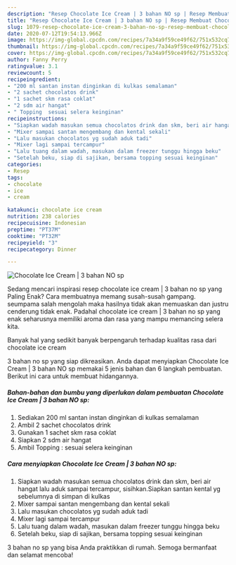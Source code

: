 ```yaml
---
description: "Resep Chocolate Ice Cream | 3 bahan NO sp | Resep Membuat Chocolate Ice Cream | 3 bahan NO sp Yang Lezat Sekali"
title: "Resep Chocolate Ice Cream | 3 bahan NO sp | Resep Membuat Chocolate Ice Cream | 3 bahan NO sp Yang Lezat Sekali"
slug: 1079-resep-chocolate-ice-cream-3-bahan-no-sp-resep-membuat-chocolate-ice-cream-3-bahan-no-sp-yang-lezat-sekali
date: 2020-07-12T19:54:13.966Z
image: https://img-global.cpcdn.com/recipes/7a34a9f59ce49f62/751x532cq70/chocolate-ice-cream-3-bahan-no-sp-foto-resep-utama.jpg
thumbnail: https://img-global.cpcdn.com/recipes/7a34a9f59ce49f62/751x532cq70/chocolate-ice-cream-3-bahan-no-sp-foto-resep-utama.jpg
cover: https://img-global.cpcdn.com/recipes/7a34a9f59ce49f62/751x532cq70/chocolate-ice-cream-3-bahan-no-sp-foto-resep-utama.jpg
author: Fanny Perry
ratingvalue: 3.1
reviewcount: 5
recipeingredient:
- "200 ml santan instan dinginkan di kulkas semalaman"
- "2 sachet chocolatos drink"
- "1 sachet skm rasa coklat"
- "2 sdm air hangat"
- " Topping  sesuai selera keinginan"
recipeinstructions:
- "Siapkan wadah masukan semua chocolatos drink dan skm, beri air hangat lalu aduk sampai tercampur, sisihkan.Siapkan santan kental yg sebelumnya di simpan di kulkas"
- "Mixer sampai santan mengembang dan kental sekali"
- "Lalu masukan chocolatos yg sudah aduk tadi"
- "Mixer lagi sampai tercampur"
- "Lalu tuang dalam wadah, masukan dalam freezer tunggu hingga beku"
- "Setelah beku, siap di sajikan, bersama topping sesuai keinginan"
categories:
- Resep
tags:
- chocolate
- ice
- cream

katakunci: chocolate ice cream 
nutrition: 238 calories
recipecuisine: Indonesian
preptime: "PT37M"
cooktime: "PT32M"
recipeyield: "3"
recipecategory: Dinner

---
```



![Chocolate Ice Cream | 3 bahan NO sp](https://img-global.cpcdn.com/recipes/7a34a9f59ce49f62/751x532cq70/chocolate-ice-cream-3-bahan-no-sp-foto-resep-utama.jpg)

Sedang mencari inspirasi resep chocolate ice cream | 3 bahan no sp yang Paling Enak? Cara membuatnya memang susah-susah gampang. seumpama salah mengolah maka hasilnya tidak akan memuaskan dan justru cenderung tidak enak. Padahal chocolate ice cream | 3 bahan no sp yang enak seharusnya memiliki aroma dan rasa yang mampu memancing selera kita.



Banyak hal yang sedikit banyak berpengaruh terhadap kualitas rasa dari chocolate ice cream 

 3 bahan no sp yang siap dikreasikan. Anda dapat menyiapkan Chocolate Ice Cream | 3 bahan NO sp memakai 5 jenis bahan dan 6 langkah pembuatan. Berikut ini cara untuk membuat hidangannya.

<!--inarticleads1-->

##### Bahan-bahan dan bumbu yang diperlukan dalam pembuatan Chocolate Ice Cream | 3 bahan NO sp:

1. Sediakan 200 ml santan instan dinginkan di kulkas semalaman
1. Ambil 2 sachet chocolatos drink
1. Gunakan 1 sachet skm rasa coklat
1. Siapkan 2 sdm air hangat
1. Ambil  Topping : sesuai selera keinginan




<!--inarticleads2-->

##### Cara menyiapkan Chocolate Ice Cream | 3 bahan NO sp:

1. Siapkan wadah masukan semua chocolatos drink dan skm, beri air hangat lalu aduk sampai tercampur, sisihkan.Siapkan santan kental yg sebelumnya di simpan di kulkas
1. Mixer sampai santan mengembang dan kental sekali
1. Lalu masukan chocolatos yg sudah aduk tadi
1. Mixer lagi sampai tercampur
1. Lalu tuang dalam wadah, masukan dalam freezer tunggu hingga beku
1. Setelah beku, siap di sajikan, bersama topping sesuai keinginan




 3 bahan no sp yang bisa Anda praktikkan di rumah. Semoga bermanfaat dan selamat mencoba!
